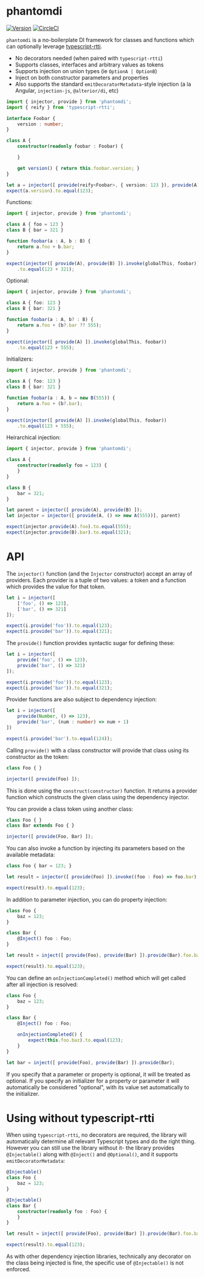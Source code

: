 # phantomdi

[![Version](https://img.shields.io/npm/v/phantomdi.svg)](https://www.npmjs.com/package/phantomdi)
[![CircleCI](https://circleci.com/gh/rezonant/phantomdi/tree/main.svg?style=shield)](https://circleci.com/gh/rezonant/phantomdi/tree/main)

`phantomdi` is a no-boilerplate DI framework for classes and functions which can optionally leverage [typescript-rtti](https://typescript-rtti.org). 

* No decorators needed (when paired with `typescript-rtti`)
* Supports classes, interfaces and arbitrary values as tokens
* Supports injection on union types (ie `OptionA | OptionB`)
* Inject on both constructor parameters and properties
* Also supports the standard `emitDecoratorMetadata`-style injection (a la Angular, `injection-js`, 
  `@alterior/di`, etc)

```typescript
import { injector, provide } from 'phantomdi';
import { reify } from 'typescript-rtti';

interface Foobar { 
    version : number;
}

class A {
    constructor(readonly foobar : Foobar) {

    }

    get version() { return this.foobar.version; }
}

let a = injector([ provide(reify<Foobar>, { version: 123 }), provide(A) ]).provide(A)
expect(a.version).to.equal(123);
```

Functions:

```typescript
import { injector, provide } from 'phantomdi';

class A { foo = 123 }
class B { bar = 321 }

function foobar(a : A, b : B) {
    return a.foo + b.bar;
}

expect(injector([ provide(A), provide(B) ]).invoke(globalThis, foobar))
    .to.equal(123 + 321);
```

Optional:

```typescript
import { injector, provide } from 'phantomdi';

class A { foo: 123 }
class B { bar: 321 }

function foobar(a : A, b? : B) {
    return a.foo + (b?.bar ?? 555);
}

expect(injector([ provide(A) ]).invoke(globalThis, foobar))
    .to.equal(123 + 555);
```

Initializers:


```typescript
import { injector, provide } from 'phantomdi';

class A { foo: 123 }
class B { bar: 321 }

function foobar(a : A, b = new B(555)) {
    return a.foo + (b?.bar);
}

expect(injector([ provide(A) ]).invoke(globalThis, foobar))
    .to.equal(123 + 555);
```

Heirarchical injection:

```typescript
import { injector, provide } from 'phantomdi';

class A { 
    constructor(readonly foo = 123) {
    }
}

class B {
    bar = 321;
}

let parent = injector([ provide(A), provide(B) ]);
let injector = injector([ provide(A, () => new A(555))], parent)

expect(injector.provide(A).foo).to.equal(555);
expect(injector.provide(B).bar).to.equal(321);
```

# API

The `injector()` function (and the `Injector` constructor) accept an array of providers. Each provider is a tuple of two values: a token and a function which provides the value for that token.

```typescript
let i = injector([
    ['foo', () => 123],
    ['bar', () => 321]
]);

expect(i.provide('foo')).to.equal(123);
expect(i.provide('bar')).to.equal(321);
```

The `provide()` function provides syntactic sugar for defining these:

```typescript
let i = injector([
    provide('foo', () => 123),
    provide('bar', () => 321)
]);

expect(i.provide('foo')).to.equal(123);
expect(i.provide('bar')).to.equal(321);
```

Provider functions are also subject to dependency injection:

```typescript
let i = injector([
    provide(Number, () => 123),
    provide('bar', (num : number) => num + 1)
])

expect(i.provide('bar').to.equal(124));
```

Calling `provide()` with a class constructor will provide that class using its constructor as the token:

```typescript
class Foo { }

injector([ provide(Foo) ]);
```

This is done using the `construct(constructor)` function. It returns a provider function which constructs the 
given class using the dependency injector.

You can provide a class token using another class:

```typescript
class Foo { }
class Bar extends Foo { }

injector([ provide(Foo, Bar) ]);
```

You can also invoke a function by injecting its parameters based on the available metadata:

```typescript
class Foo { bar = 123; }

let result = injector([ provide(Foo) ]).invoke((foo : Foo) => foo.bar);

expect(result).to.equal(123);
```

In addition to parameter injection, you can do property injection:

```typescript
class Foo {
    baz = 123;
}

class Bar {
    @Inject() foo : Foo;
}

let result = inject([ provide(Foo), provide(Bar) ]).provide(Bar).foo.baz;

expect(result).to.equal(123);
```

You can define an `onInjectionCompleted()` method which will get called after all injection is resolved:

```typescript
class Foo {
    baz = 123;
}

class Bar {
    @Inject() foo : Foo;

    onInjectionCompleted() {
        expect(this.foo.baz).to.equal(123);
    }
}

let bar = inject([ provide(Foo), provide(Bar) ]).provide(Bar);
```

If you specify that a parameter or property is optional, it will be treated as optional. If you specify an initializer for a property or parameter it will automatically be considered "optional", with its value set automatically to the initializer.

# Using without typescript-rtti

When using `typescript-rtti`, no decorators are required, the library will automatically determine all relevant Typescript types and do the right thing. However you can still use the library without it- the library provides `@Injectable()` along with `@Inject()` and `@Optional()`, and it supports `emitDecoratorMetadata`:

```typescript
@Injectable()
class Foo {
    baz = 123;
}

@Injectable()
class Bar {
    constructor(readonly foo : Foo) {
    }
}

let result = inject([ provide(Foo), provide(Bar) ]).provide(Bar).foo.baz;

expect(result).to.equal(123);
```

As with other dependency injection libraries, technically any decorator on the class being injected is fine, the specific use of `@Injectable()` is not enforced.